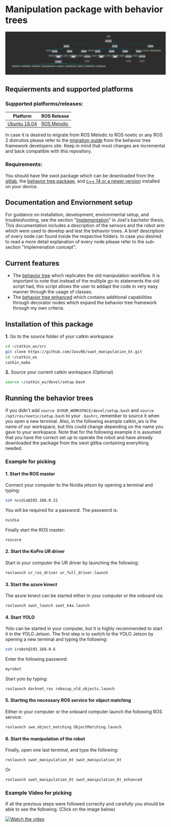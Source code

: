 # Manipulation package with behavior trees

![](images/groot.png)

## Requierments and supported platforms
### Supported platforms/releases:

|Platform|ROS Release|
|-|------|
|[Ubuntu 18.04](https://releases.ubuntu.com/18.04/)|[ROS Melodic](http://wiki.ros.org/melodic/Installation)|

In case it is desired to migrate from ROS Melodic to ROS noetic or any ROS 2 distrutios please refer to the [migration guide](http://wiki.ros.org/melodic/Installation) from the behavior tree framework developers site. Keep in mind that most changes are incremental and back compatible with this repository.
### Requirements: 

You should have the swot package which can be downloaded from the [gitlab](https://gitlab.vlab.fm.fhws.de/swot/swot_platform/-/tree/main/), the [behavior tree package](https://github.com/BehaviorTree/BehaviorTree.CPP/tree/v3.8), and [c++ 14 or a newer version](https://en.cppreference.com/w/cpp/14) installed on your device. 

## Documentation and Enviornment setup
For guidance on installation, development, environmental setup, and troubleshooting, see the section "[Implementation](https://www.overleaf.com/read/ffcfzsjkwfws)" in Joel's bachelor thesis. This documentation includes a description of the sensors and the robot arm which were used to develop and test the behavior trees. A brief description of every node can found inside the respective folders. In case you desired to read a more detail explanation of every node please refer to the sub-section "Implemenation concept".

## Current features
- The [behavior tree](/src/swot_manipulation_bt) which replicates the old manipulation workflow. It is important to note that instead of the multiple go-to statements the old script had, this script allows the user to addapt the code in very easy manner through the usage of classes.
- The [behavior tree enhanced](/src/swot_manipulation_bt_enhanced) which contains additional capabilities through decorator nodes which expand the behavior tree framework through my own criteria.

## Installation of this package
**1.** Go to the source folder of your catkin workspace.
```bash 
cd ~/catkin_ws/src
git clone https://github.com/Jasv06/swot_manipulation_bt.git
cd ~/catkin_ws
catkin_make
```
**2.** Source your current catkin workspace (Optional)
```bash 
source ~/catkin_ws/devel/setup.bash
```
## Running the behavior trees
If you didn't add `source $YOUR_WORKSPACE/devel/setup.bash` and `source /opt/ros/noetic/setup.bash` to your `.bashrc`, remember to source it when you open a new terminal. Also, in the following example catkin_ws is the name of our workspace, but this could change depending on the name you gave to your workspace. Note that for the following example it is assumed that you have the correct set up to operate the robot and have already downloaded the package from the swot gitlba containing everything needed.

### Example for picking
#### 1. Start the ROS master
Connect your computer to the Nvidia jetson by opening a terminal and typing: 
```sh
ssh nvidia@192.168.0.22
```
You will be required for a password. The password is:
```sh
nvidia
```
Finally start the ROS master: 
```sh
roscore
```
#### 2. Start the KoPro UR driver
Start in your computer the UR driver by launching the following:
```sh
roslaunch ur_ros_driver ur_full_driver.launch
```
#### 3. Start the azure kinect
The azure kinect can be started either in your computer or the onboard via: 
```sh
roslaunch swot_launch swot_k4a.launch
```
#### 4. Start YOLO
Yolo can be started in your computer, but it is highly recommended to start it in the YOLO Jetson. The first step is to switch to the YOLO Jetson by opening a new terminal and typing the following:
```sh
ssh irobot@192.168.0.6
```
Enter the following password:
```sh
myrobot
```
Start yolo by typing: 
```sh
roslaunch darknet_ros robocup_old_objects.launch
```
#### 5. Starting the necessary ROS service for object matching
Either in your computer or the onboard computer launch the following ROS service: 
```sh
roslaunch swo_object_matching ObjectMatching.launch
```
#### 6. Start the manipulation of the robot
Finally, open one last terminal, and type the following:
```sh
roslaunch swot_manipulation_bt swot_manipulation_bt
``` 
Or
```sh
roslaunch swot_manipulation_bt swot_manipulation_bt_enhanced
``` 
### Example Video for picking
If all the previous steps were followed correclty and carefully you should be able to see the following. (Click on the image below)

[![Watch the video](images/robot.png)]()
